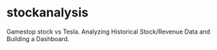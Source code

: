 # stockanalysis
Gamestop stock vs Tesla. Analyzing Historical Stock/Revenue Data and Building a Dashboard.

